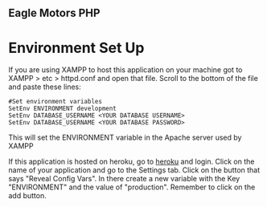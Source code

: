 ## Eagle Motors PHP 


# Environment Set Up 
If you are using XAMPP to host this application on your machine got to XAMPP > etc > httpd.conf and open that file. Scroll to the bottom of the file and paste these lines: 
```
#Set environment variables
SetEnv ENVIRONMENT development
SetEnv DATABASE_USERNAME <YOUR DATABASE USERNAME>
SetEnv DATABASE_USERNAME <YOUR DATABASE PASSWORD>
```
This will set the ENVIRONMENT variable in the Apache server used by XAMPP

If this application is hosted on heroku, go to  [heroku](https://dashboard.heroku.com/apps) and  login. Click on the name of your application and go to the Settings tab. Click on the button that says "Reveal Config Vars". 
In there  create a new variable with the Key "ENVIRONMENT" and  the value of "production". Remember to click on the add button.

